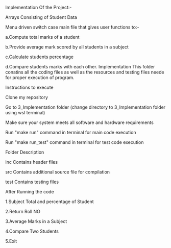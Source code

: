 Implementation Of the Project:-

Arrays Consisting of Student Data

Menu driven switch case main file that gives user functions to:-

a.Compute total marks of a student

b.Provide average mark scored by all students in a subject

c.Calculate students percentage

d.Compare students marks with each other.
Implementation
This folder conatins all the coding files as well as the resources and testing files neede for proper execution of program.


Instructions to execute

Clone my repository

Go to 3_Implementation folder (change directory to 3_Implementation folder using wsl terminal)

Make sure your system meets all software and hardware requirements

Run "make run" command in terminal for main code execution

Run "make run_test" command in terminal for test code execution

Folder	Description

inc	Contains header files

src	Contains additional source file for compilation

test	Contains testing files

After Running the code

1.Subject Total and percentage of Student

2.Return Roll NO

3.Average Marks in a Subject

4.Compare Two Students

5.Exit
